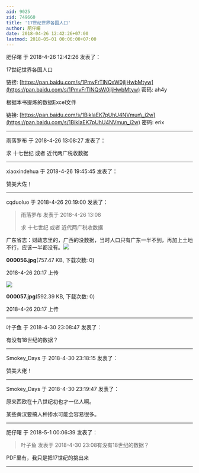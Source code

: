 ```yaml
---
aid: 9025
zid: 749660
title: '17世纪世界各国人口'
author: 肥仔曙
date: 2018-04-26 12:42:26+07:00
lastmod: 2018-05-01 00:06:00+07:00
---
```


肥仔曙 于 2018-4-26 12:42:26 发表了：

17世纪世界各国人口

链接: [https://pan.baidu.com/s/1PmvFrTlNQsW0jljHwbMtyw](https://pan.baidu.com/s/1PmvFrTlNQsW0jljHwbMtyw) 密码: ah4y

根据本书提炼的数据Excel文件

链接: [https://pan.baidu.com/s/1BikIaEK7pUhU4NVmun\_i2w](https://pan.baidu.com/s/1BikIaEK7pUhU4NVmun_i2w) 密码: erix

---------

雨落罗布 于 2018-4-26 13:08:27 发表了：

求 十七世纪 或者 近代两广税收数据

---------

xiaoxindehua 于 2018-4-26 19:45:45 发表了：

赞美大佐！

---------

cqduoluo 于 2018-4-26 20:19:00 发表了：

> 雨落罗布 发表于 2018-4-26 13:08
> 
> 求 十七世纪 或者 近代两广税收数据



广东省志：财政志里的，广西的没数据，当时人口只有广东一半不到，再加上土地不行，应该一半都没有。![](https://mirrors.tuna.tsinghua.edu.cn/osdn/lgqm/72877/201742c4f8ghuxu8v8x5im.jpg)



**000056.jpg**(757.47 KB, 下载次数: 0)



2018-4-26 20:17 上传



![](https://mirrors.tuna.tsinghua.edu.cn/osdn/lgqm/72877/201744kjm1imn47m7q7t1n.jpg)



**000057.jpg**(592.39 KB, 下载次数: 0)



2018-4-26 20:17 上传

---------

叶子鱼 于 2018-4-30 23:08:47 发表了：

有没有18世纪的数据？

---------

Smokey_Days 于 2018-4-30 23:18:15 发表了：

赞美大佬！

---------

Smokey_Days 于 2018-4-30 23:19:47 发表了：

原来西欧在十八世纪初也才一亿人啊。

某些黄汉要搞人种掺水可能会容易很多。

---------

肥仔曙 于 2018-5-1 00:06:39 发表了：

> 叶子鱼 发表于 2018-4-30 23:08有没有18世纪的数据？



PDF里有，我只是把17世纪的挑出来

---------

